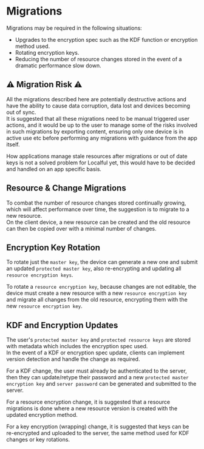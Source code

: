 # Migrations

Migrations may be required in the following situations:
- Upgrades to the encryption spec such as the KDF function or encryption method used.
- Rotating encryption keys.
- Reducing the number of resource changes stored in the event of a dramatic performance slow down.

## ⚠️ Migration Risk ⚠️
All the migrations described here are potentially destructive actions and have the ability to cause data corruption, data lost and devices becoming out of sync.  
It is suggested that all these migrations need to be manual triggered user actions, and it would be up to the user to manage some of the risks involved
in such migrations by exporting content, ensuring only one device is in active use etc before performing any migrations with guidance from the app itself.

How applications manage stale resources after migrations or out of date keys is not a solved problem for Localful yet,
this would have to be decided and handled on an app specific basis.

## Resource & Change Migrations
To combat the number of resource changes stored continually growing, which will affect performance over time, the suggestion
is to migrate to a new resource.  
On the client device, a new resource can be created and the old resource can then be copied over with a minimal number of changes.

## Encryption Key Rotation
To rotate just the `master key`, the device can generate a new one and submit an updated `protected master key`, also re-encrypting and updating all `resource encryption keys`.  

To rotate a `resource encryption key`, because changes are not editable, the device must create a new resource with a new `resource encryption key` and migrate all changes from the old resource, encrypting them with the new `resource encryption key`.

## KDF and Encryption Updates
The user's `protected master key` and `protected resource keys` are stored with metadata which includes the encryption spec used.  
In the event of a KDF or encryption spec update, clients can implement version detection and handle the change as required.

For a KDF change, the user must already be authenticated to the server, then they can update/retype their password and a new `protected master encryption key` and `server password` can be generated and submitted to the server.

For a resource encryption change, it is suggested that a resource migrations is done where a new resource version is created with the updated encryption method.

For a key encryption (wrapping) change, it is suggested that keys can be re-encrypted and uploaded to the server, the same method used for KDF changes or key rotations.
